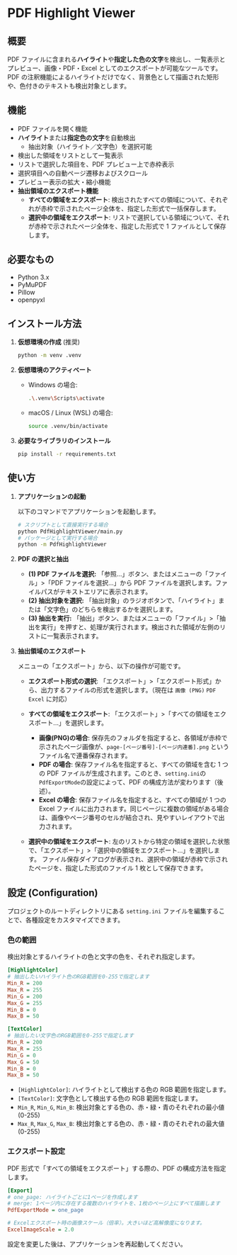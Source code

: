 # PDF Highlight Viewer

## 概要

PDF ファイルに含まれる**ハイライト**や**指定した色の文字**を検出し、一覧表示とプレビュー、画像・PDF・Excel としてのエクスポートが可能なツールです。
PDF の注釈機能によるハイライトだけでなく、背景色として描画された矩形や、色付きのテキストも検出対象とします。

## 機能

- PDF ファイルを開く機能
- **ハイライト**または**指定色の文字**を自動検出
  - 抽出対象（ハイライト／文字色）を選択可能
- 検出した領域をリストとして一覧表示
- リストで選択した項目を、PDF プレビュー上で赤枠表示
- 選択項目への自動ページ遷移およびスクロール
- プレビュー表示の拡大・縮小機能
- **抽出領域のエクスポート機能**
  - **すべての領域をエクスポート**: 検出されたすべての領域について、それぞれが赤枠で示されたページ全体を、指定した形式で一括保存します。
  - **選択中の領域をエクスポート**: リストで選択している領域について、それが赤枠で示されたページ全体を、指定した形式で 1 ファイルとして保存します。

## 必要なもの

- Python 3.x
- PyMuPDF
- Pillow
- openpyxl

## インストール方法

1. **仮想環境の作成** (推奨)

   ```bash
   python -m venv .venv
   ```

2. **仮想環境のアクティベート**

   - Windows の場合:

     ```bash
     .\.venv\Scripts\activate
     ```

   - macOS / Linux (WSL) の場合:

     ```bash
     source .venv/bin/activate
     ```

3. **必要なライブラリのインストール**

   ```bash
   pip install -r requirements.txt
   ```

## 使い方

1. **アプリケーションの起動**

   以下のコマンドでアプリケーションを起動します。

   ```bash
   # スクリプトとして直接実行する場合
   python PdfHighlightViewer/main.py
   # パッケージとして実行する場合
   python -m PdfHighlightViewer
   ```

2. **PDF の選択と抽出**

   - **(1) PDF ファイルを選択:** 「参照...」ボタン、またはメニューの「ファイル」>「PDF ファイルを選択...」から PDF ファイルを選択します。ファイルパスがテキストエリアに表示されます。
   - **(2) 抽出対象を選択:** 「抽出対象」のラジオボタンで、「ハイライト」または「文字色」のどちらを検出するかを選択します。
   - **(3) 抽出を実行:** 「抽出」ボタン、またはメニューの「ファイル」>「抽出を実行」を押すと、処理が実行されます。検出された領域が左側のリストに一覧表示されます。

3. **抽出領域のエクスポート**

   メニューの「エクスポート」から、以下の操作が可能です。

   - **エクスポート形式の選択**:
     「エクスポート」>「エクスポート形式」から、出力するファイルの形式を選択します。（現在は `画像 (PNG)` `PDF` `Excel` に対応）

   - **すべての領域をエクスポート**:
     「エクスポート」>「すべての領域をエクスポート...」を選択します。

     - **画像(PNG)の場合**: 保存先のフォルダを指定すると、各領域が赤枠で示されたページ画像が、`page-[ページ番号]-[ページ内連番].png` というファイル名で連番保存されます。
     - **PDF の場合**: 保存ファイル名を指定すると、すべての領域を含む 1 つの PDF ファイルが生成されます。このとき、`setting.ini`の`PdfExportMode`の設定によって、PDF の構成方法が変わります（後述）。
     - **Excel の場合**: 保存ファイル名を指定すると、すべての領域が 1 つの Excel ファイルに出力されます。同じページに複数の領域がある場合は、画像やページ番号のセルが結合され、見やすいレイアウトで出力されます。

   - **選択中の領域をエクスポート**:
     左のリストから特定の領域を選択した状態で、「エクスポート」>「選択中の領域をエクスポート...」を選択します。
     ファイル保存ダイアログが表示され、選択中の領域が赤枠で示されたページを、指定した形式のファイル 1 枚として保存できます。

## 設定 (Configuration)

プロジェクトのルートディレクトリにある `setting.ini` ファイルを編集することで、各種設定をカスタマイズできます。

### 色の範囲

検出対象とするハイライトの色と文字の色を、それぞれ指定します。

```ini
[HighlightColor]
# 抽出したいハイライト色のRGB範囲を0-255で指定します
Min_R = 200
Max_R = 255
Min_G = 200
Max_G = 255
Min_B = 0
Max_B = 50

[TextColor]
# 抽出したい文字色のRGB範囲を0-255で指定します
Min_R = 200
Max_R = 255
Min_G = 0
Max_G = 50
Min_B = 0
Max_B = 50
```

- `[HighlightColor]`: ハイライトとして検出する色の RGB 範囲を指定します。
- `[TextColor]`: 文字色として検出する色の RGB 範囲を指定します。
- `Min_R`, `Min_G`, `Min_B`: 検出対象とする色の、赤・緑・青のそれぞれの最小値 (0-255)
- `Max_R`, `Max_G`, `Max_B`: 検出対象とする色の、赤・緑・青のそれぞれの最大値 (0-255)

### エクスポート設定

PDF 形式で「すべての領域をエクスポート」する際の、PDF の構成方法を指定します。

```ini
[Export]
# one_page: ハイライトごとに1ページを作成します
# merge: 1ページ内に存在する複数のハイライトを、1枚のページ上にすべて描画します
PdfExportMode = one_page

# Excelエクスポート時の画像スケール（倍率）。大きいほど高解像度になります。
ExcelImageScale = 2.0
```

設定を変更した後は、アプリケーションを再起動してください。
